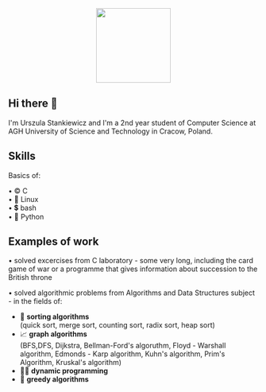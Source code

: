 <div id="header" align="center">
  <img src="https://cdn.dribbble.com/users/1055435/screenshots/5714265/lightbulb-desk.gif" width="150"/>
</div>

## Hi there 👋

I'm Urszula Stankiewicz and I'm a 2nd year student of Computer Science at AGH University of Science and Technology in Cracow, Poland.


## Skills

Basics of:
  
•  ©️  C\
•  🐧  Linux\
•  💲  bash \
•  🐍  Python

## Examples of work

• solved excercises from C laboratory - some very long, including the card game of war or a programme that gives information about succession to the British throne

    
    
• solved algorithmic problems from Algorithms and Data Structures subject - in the fields of:
  - 🍡  **sorting algorithms** \
        (quick sort, merge sort, counting sort, radix sort, heap sort)
  - 📈  **graph algorithms** \
        (BFS,DFS, Dijkstra, Bellman-Ford's algoruthm, Floyd - Warshall algorithm, Edmonds - Karp algorithm, Kuhn's algorithm, Prim's Algorithm, Kruskal's algorithm)
  - 🏃‍♂️ **dynamic programming**
  - 🤑  **greedy algorithms**





